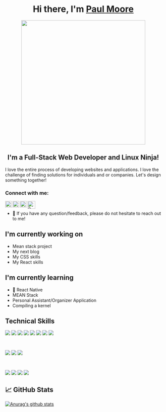 <h1 align="center">
Hi there, I'm <a href="http://www.paulmoore-dev.com/" target="_blank" rel="noreferrer">Paul Moore</a>
</h1>

<div align="center">
<img src="https://th.bing.com/th/id/R.cd59d626dc86397fe45080e6e9c7027d?rik=FMmSpgqbOZPz%2bQ&riu=http%3a%2f%2fstudiopixel.in%2fwp-content%2fuploads%2f2017%2f11%2fsenior-front-end-developer-openings-1.gif&ehk=mUxOzxB0r4nDxzX4RU%2fzPaMHUzaTGpDYRXpWhYVG9%2fQ%3d&risl=&pid=ImgRaw&r=0" width="400">
</div>

<h2 align="center">
I'm a Full-Stack Web Developer and Linux Ninja!
</h2> 

I love the entire process of developing websites and applications. I love the challenge of finding solutions for individuals and or companies. Let's design something together!

### Connect with me:

<a href="https://www.linkedin.com/in/paulmoore3416/"><img align="left" src="https://raw.githubusercontent.com/yushi1007/yushi1007/main/images/linkedin.svg" alt="Paul Moore | LinkedIn" width="21px"/></a>
<a href="https://instagram.com/tatted_patriot34"><img align="left" src="https://raw.githubusercontent.com/yushi1007/yushi1007/main/images/instagram.svg" alt="Paul Moore | Instagram" width="21px"/></a>
<a href="https://medium.com/@paulmmoore3416"><img align="left" src="https://cdn-icons-png.flaticon.com/512/174/174858.png" alt="Paul Moore Dev | Medium" width="21px"/></a>
<a href="https://twitter.com/PaulMooreDev"><img align="left" src="https://th.bing.com/th/id/R.85c3342886e0670c8197fbce4fd3a774?rik=dUirIEhYCPVX0Q&riu=http%3a%2f%2ficons.iconarchive.com%2ficons%2fpaomedia%2fsmall-n-flat%2f1024%2fsocial-twitter-icon.png&ehk=2WIgc1e2N9ThRGJiG%2f43Eugu28r4qyEq0KfLa%2bDi0jo%3d&risl=&pid=ImgRaw&r=0" alt="Paul Moore | Twitter" width="25px"/></a>
</br>
- 💬 If you have any question/feedback, please do not hesitate to reach out to me!

## I'm currently working on 


- Mean stack project
- My next blog
- My CSS skills
- My React skills


## I'm currently learning 

- 📱 React Native
- MEAN Stack
- Personal Assistant/Organizer Application
- Compiling a  kernel


## Technical Skills

![](https://img.shields.io/badge/vscode--dev--community-gitlens-blue.svg?logo=slack&amp;colorA=482659)
![](https://img.shields.io/badge/Code-React-informational?style=flat&logo=react&color=61DAFB)
![](https://img.shields.io/badge/Code-JavaScript-informational?style=flat&logo=JavaScript&color=F7DF1E)
![](https://img.shields.io/badge/Code-Ruby-informational?style=flat&logo=Ruby&color=CC342D)
![](https://img.shields.io/badge/Code-Ruby_on_Rails-informational?style=flat&logo=Ruby-On-Rails&color=CC0000)
![](https://img.shields.io/badge/Code-HTML5-informational?style=flat&logo=HTML5&color=E34F26)
![](https://img.shields.io/badge/Code-PostgreSQL-informational?style=flat&logo=PostgreSQL&color=336791)
![](https://img.shields.io/badge/Code-SQLite-informational?style=flat&logo=SQLite&color=003B57)

</br>

![](https://img.shields.io/badge/Style-Bootstrap-informational?style=flat&logo=Bootstrap&color=7952B3)
![](https://img.shields.io/badge/Style-CSS3-informational?style=flat&logo=CSS3&color=1572B6)
![](https://img.shields.io/badge/Style-styled--components-informational?style=flat&logo=styled-components&color=DB7093)


</br>

![](https://img.shields.io/badge/Tools-NPM-informational?style=flat&logo=NPM&color=CB3837)
![](https://img.shields.io/badge/Tools-Netlify-informational?style=flat&logo=netlify&color=00C7B7)
![](https://img.shields.io/badge/Tools-Git-informational?style=flat&logo=Git&color=F05032)
![](https://img.shields.io/badge/Tools-GitHub-informational?style=flat&logo=GitHub&color=181717)

## 📈 GitHub Stats 

[![Anurag's github stats](https://github-readme-stats.vercel.app/api?username=paulmooredev)](https://github.com/paulmooredev)



